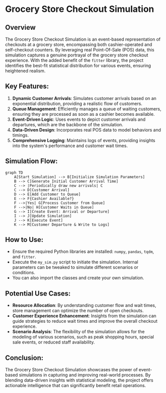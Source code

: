 # Grocery Store Checkout Simulation

## Overview
The Grocery Store Checkout Simulation is an event-based representation of checkouts at a grocery store, encompassing both cashier-operated and self-checkout counters. By leveraging real Point-Of-Sale (POS) data, this simulation captures a genuine portrayal of the grocery store checkout experience. With the added benefit of the `fitter` library, the project identifies the best-fit statistical distribution for various events, ensuring heightened realism.

## Key Features:

1. **Dynamic Customer Arrivals**: Simulates customer arrivals based on an exponential distribution, providing a realistic flow of customers.
2. **Queue Management**: Efficiently manages a queue of waiting customers, ensuring they are processed as soon as a cashier becomes available.
3. **Event-Driven Logic**: Uses events to depict customer arrivals and departures, which are the backbone of the simulation.
4. **Data-Driven Design**: Incorporates real POS data to model behaviors and timings.
5. **Comprehensive Logging**: Maintains logs of events, providing insights into the system's performance and customer wait times.

## Simulation Flow:

```mermaid
graph TD
    A[Start Simulation] --> B[Initialize Simulation Parameters]
    B --> C[Generate Initial Customer Arrival Time]
    C --> |Periodically draw new arrivals| C
    C --> D[Customer Arrival]
    D --> E[Add Customer to Queue]
    E --> F{Cashier Available?}
    F -->|Yes| G[Process Customer from Queue]
    F -->|No| H[Customer Waits in Queue]
    G --> I[Create Event: Arrival or Departure]
    I --> J[Update Simulation]
    J --> K[Execute Event]
    K --> M[Customer Departure & Write to Logs]
```

## How to Use:

- Ensure the required Python libraries are installed: `numpy`, `pandas`, `tqdm`, and `fitter`. 
- Execute the `my_sim.py` script to initiate the simulation. Internal parameters can be tweaked to simulate different scenarios or conditions.
- You can also import the classes and create your own simulation.

## Potential Use Cases:

- **Resource Allocation**: By understanding customer flow and wait times, store management can optimize the number of open checkouts.
- **Customer Experience Enhancement**: Insights from the simulation can guide strategies to reduce wait times and improve the overall checkout experience.
- **Scenario Analysis**: The flexibility of the simulation allows for the modeling of various scenarios, such as peak shopping hours, special sale events, or reduced staff availability.

## Conclusion:
The Grocery Store Checkout Simulation showcases the power of event-based simulations in capturing and improving real-world processes. By blending data-driven insights with statistical modeling, the project offers actionable intelligence that can significantly benefit retail operations.




